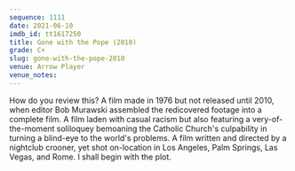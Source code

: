 ```yaml
---
sequence: 1111
date: 2021-06-10
imdb_id: tt1617250
title: Gone with the Pope (2010)
grade: C+
slug: gone-with-the-pope-2010
venue: Arrow Player
venue_notes:
---
```


How do you review this? A film made in 1976 but not released until 2010, when editor Bob Murawski assembled the redicovered footage into a complete film. A film laden with casual racism but also featuring a very-of-the-moment soliloquey bemoaning the Catholic Church's culpability in turning a blind-eye to the world's problems. A film written and directed by a nightclub crooner, yet shot on-location in Los Angeles, Palm Springs, Las Vegas, and Rome. I shall begin with the plot.

